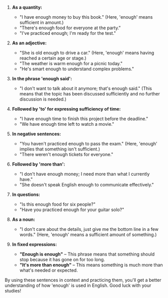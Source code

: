 1. **As a quantity:**
   - "I have enough money to buy this book." (Here, 'enough' means sufficient in amount.)
   - "There's enough food for everyone at the party."
   - "I've practiced enough; I'm ready for the test."

2. **As an adjective:**
   - "She is old enough to drive a car." (Here, 'enough' means having reached a certain age or stage.)
   - "The weather is warm enough for a picnic today."
   - "He's smart enough to understand complex problems."

3. **In the phrase 'enough said':**
   - "I don't want to talk about it anymore; that's enough said." (This means that the topic has been discussed sufficiently and no further discussion is needed.)

4. **Followed by 'to' for expressing sufficiency of time:**
   - "I have enough time to finish this project before the deadline."
   - "We have enough time left to watch a movie."

5. **In negative sentences:**
   - "You haven't practiced enough to pass the exam." (Here, 'enough' implies that something isn't sufficient.)
   - "There weren't enough tickets for everyone."

6. **Followed by 'more than':**
   - "I don't have enough money; I need more than what I currently have."
   - "She doesn't speak English enough to communicate effectively."

7. **In questions:**
   - "Is this enough food for six people?"
   - "Have you practiced enough for your guitar solo?"

8. **As a noun:**
   - "I don't care about the details, just give me the bottom line in a few words." (Here, 'enough' means a sufficient amount of something.)

9. **In fixed expressions:**
   - **"Enough is enough"** – This phrase means that something should stop because it has gone on for too long.
   - **"It's more than enough"** – This means something is much more than what's needed or expected.

By using these sentences in context and practicing them, you'll get a better understanding of how 'enough' is used in English. Good luck with your studies!